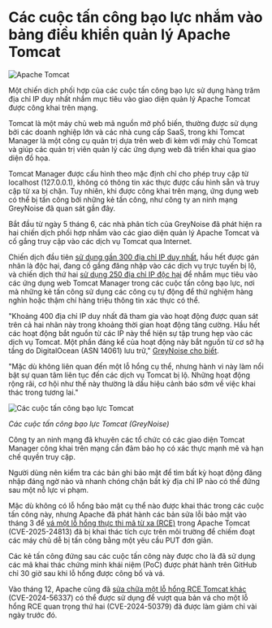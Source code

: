 # Các cuộc tấn công bạo lực nhắm vào bảng điều khiển quản lý Apache Tomcat

![Apache Tomcat](https://www.bleepstatic.com/content/hl-images/2025/06/11/Apache-Tomcat.jpeg)

Một chiến dịch phối hợp của các cuộc tấn công bạo lực sử dụng hàng trăm địa chỉ IP duy nhất nhắm mục tiêu vào giao diện quản lý Apache Tomcat được công khai trên mạng.

Tomcat là một máy chủ web mã nguồn mở phổ biến, thường được sử dụng bởi các doanh nghiệp lớn và các nhà cung cấp SaaS, trong khi Tomcat Manager là một công cụ quản trị dựa trên web đi kèm với máy chủ Tomcat và giúp các quản trị viên quản lý các ứng dụng web đã triển khai qua giao diện đồ họa.

Tomcat Manager được cấu hình theo mặc định chỉ cho phép truy cập từ localhost (127.0.0.1), không có thông tin xác thực được cấu hình sẵn và truy cập từ xa bị chặn. Tuy nhiên, khi được công khai trên mạng, ứng dụng web có thể bị tấn công bởi những kẻ tấn công, như công ty an ninh mạng GreyNoise đã quan sát gần đây.

Bắt đầu từ ngày 5 tháng 6, các nhà phân tích của GreyNoise đã phát hiện ra hai chiến dịch phối hợp nhắm vào các giao diện quản lý Apache Tomcat và cố gắng truy cập vào các dịch vụ Tomcat qua Internet.

Chiến dịch đầu tiên [sử dụng gần 300 địa chỉ IP duy nhất](https://viz.greynoise.io/tags/tomcat-manager-login-attempt?days=1), hầu hết được gán nhãn là độc hại, đang cố gắng đăng nhập vào các dịch vụ trực tuyến bị lộ, và chiến dịch thứ hai [sử dụng 250 địa chỉ IP độc hại](https://viz.greynoise.io/tags/tomcat-manager-brute-force-attempt?days=1) để nhắm mục tiêu vào các ứng dụng web Tomcat Manager trong các cuộc tấn công bạo lực, nơi mà những kẻ tấn công sử dụng các công cụ tự động để thử nghiệm hàng nghìn hoặc thậm chí hàng triệu thông tin xác thực có thể.

"Khoảng 400 địa chỉ IP duy nhất đã tham gia vào hoạt động được quan sát trên cả hai nhãn này trong khoảng thời gian hoạt động tăng cường. Hầu hết các hoạt động bắt nguồn từ các IP này thể hiện sự tập trung hẹp vào các dịch vụ Tomcat. Một phần đáng kể của hoạt động này bắt nguồn từ cơ sở hạ tầng do DigitalOcean (ASN 14061) lưu trữ," [GreyNoise cho biết](https://www.greynoise.io/blog/coordinated-brute-force-activity-targeting-apache-tomcat-manager).

"Mặc dù không liên quan đến một lỗ hổng cụ thể, nhưng hành vi này làm nổi bật sự quan tâm liên tục đến các dịch vụ Tomcat bị lộ. Những hoạt động rộng rãi, cơ hội như thế này thường là dấu hiệu cảnh báo sớm về việc khai thác trong tương lai."

![Các cuộc tấn công bạo lực Tomcat](https://www.bleepstatic.com/images/news/u/1109292/2025/Tomcat_brute_force_attacks.png)

_Các cuộc tấn công bạo lực Tomcat (GreyNoise)_

Công ty an ninh mạng đã khuyên các tổ chức có các giao diện Tomcat Manager công khai trên mạng cần đảm bảo họ có xác thực mạnh mẽ và hạn chế quyền truy cập.

Người dùng nên kiểm tra các bản ghi bảo mật để tìm bất kỳ hoạt động đăng nhập đáng ngờ nào và nhanh chóng chặn bất kỳ địa chỉ IP nào có thể đứng sau một nỗ lực vi phạm.

Mặc dù không có lỗ hổng bảo mật cụ thể nào được khai thác trong các cuộc tấn công này, nhưng Apache đã phát hành các bản sửa lỗi bảo mật vào tháng 3 để [vá một lỗ hổng thực thi mã từ xa (RCE)](https://www.bleepingcomputer.com/news/security/critical-rce-flaw-in-apache-tomcat-actively-exploited-in-attacks/) trong Apache Tomcat (CVE-2025-24813) đã bị khai thác tích cực trên môi trường để chiếm đoạt các máy chủ dễ bị tấn công bằng một yêu cầu PUT đơn giản.

Các kẻ tấn công đứng sau các cuộc tấn công này được cho là đã sử dụng các mã khai thác chứng minh khái niệm (PoC) được phát hành trên GitHub chỉ 30 giờ sau khi lỗ hổng được công bố và vá.

Vào tháng 12, Apache cũng đã [sửa chữa một lỗ hổng RCE Tomcat khác](https://www.bleepingcomputer.com/news/security/apache-fixes-remote-code-execution-bypass-in-tomcat-web-server/) (CVE-2024-56337) có thể được sử dụng để vượt qua bản vá cho một lỗ hổng RCE quan trọng thứ hai (CVE-2024-50379) đã được làm giảm chỉ vài ngày trước đó.